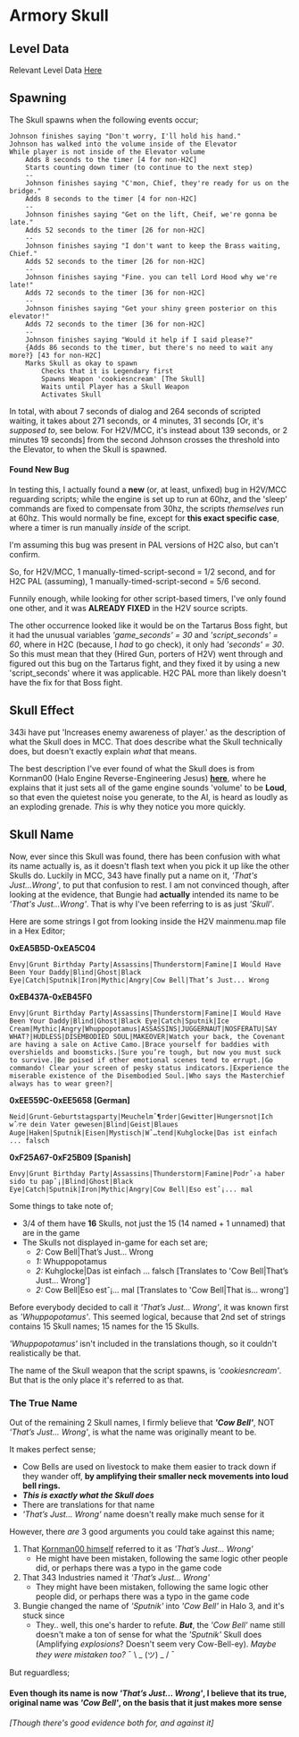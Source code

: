 # Armory Skull
## Level Data
Relevant Level Data [Here](SkullData.md)
## Spawning
The Skull spawns when the following events occur;

```
Johnson finishes saying "Don't worry, I'll hold his hand."
Johnson has walked into the volume inside of the Elevator
While player is not inside of the Elevator volume
	Adds 8 seconds to the timer [4 for non-H2C] 
	Starts counting down timer (to continue to the next step)
    --
	Johnson finishes saying "C'mon, Chief, they're ready for us on the bridge."    
    Adds 8 seconds to the timer [4 for non-H2C]
    --
    Johnson finishes saying "Get on the lift, Cheif, we're gonna be late."    
    Adds 52 seconds to the timer [26 for non-H2C]
    --
    Johnson finishes saying "I don't want to keep the Brass waiting, Chief."    
    Adds 52 seconds to the timer [26 for non-H2C]
    --
    Johnson finishes saying "Fine. you can tell Lord Hood why we're late!"    
    Adds 72 seconds to the timer [36 for non-H2C]
    --
    Johnson finishes saying "Get your shiny green posterior on this elevator!"    
    Adds 72 seconds to the timer [36 for non-H2C]
    --
    Johnson finishes saying "Would it help if I said please?"    
    {Adds 86 seconds to the timer, but there's no need to wait any more?} [43 for non-H2C]
    Marks Skull as okay to spawn
    	Checks that it is Legendary first
        Spawns Weapon 'cookiesncream' [The Skull]
        Waits until Player has a Skull Weapon
        Activates Skull
```
In total, with about 7 seconds of dialog and 264 seconds of scripted waiting, it takes about 271 seconds, or 4 minutes, 31 seconds [Or, it's _supposed to_, see below. For H2V/MCC, it's instead about 139 seconds, or 2 minutes 19 seconds] from the second Johnson crosses the threshold into the Elevator, to when the Skull is spawned.


#### Found New Bug

In testing this, I actually found a **new** (or, at least, unfixed) bug in H2V/MCC reguarding scripts; while the engine is set up to run at 60hz, and the 'sleep' commands are fixed to compensate from 30hz, the scripts _themselves_ run at 60hz. This would normally be fine, except for **this exact specific case**, where a timer is run manually _inside_ of the script. 

I'm assuming this bug was present in PAL versions of H2C also, but can't confirm.

So, for H2V/MCC, 1 manually-timed-script-second = 1/2 second, and for H2C PAL (assuming), 1 manually-timed-script-second = 5/6 second. 

Funnily enough, while looking for other script-based timers, I've only found one other, and it was **ALREADY FIXED** in the H2V source scripts. 

The other occurrence looked like it would be on the Tartarus Boss fight, but it had the unusual variables _'game_seconds' = 30_ and _'script_seconds' = 60_, where in H2C (because, I _had_ to go check), it only had _'seconds' = 30_. So this must mean that they (Hired Gun, porters of H2V) went through and figured out this bug on the Tartarus fight, and they fixed it by using a new 'script_seconds' where it was applicable. H2C PAL more than likely doesn't have the fix for that Boss fight.

## Skull Effect

343i have put 'Increases enemy awareness of player.' as the description of what the Skull does in MCC. That does describe what the Skull technically does, but doesn't exactly explain _what_ that means. 

The best description I've ever found of what the Skull does is from Kornman00 (Halo Engine Reverse-Engineering Jesus) [**here**](http://forums.bungie.org/halo/archive35.pl?read=1049288), where he explains that it just sets all of the game engine sounds 'volume' to be **Loud**, so that even the quietest noise you generate, to the AI, is heard as loudly as an exploding grenade. _This_ is why they notice you more quickly.

## Skull Name
Now, ever since this Skull was found, there has been confusion with what its name actually is, as it doesn't flash text when you pick it up like the other Skulls do. Luckily in MCC, 343 have finally put a name on it, _'That's Just...Wrong'_, to put that confusion to rest. I am not convinced though, after looking at the evidence, that Bungie had **actually** intended its name to be _'That's Just...Wrong'_. That is why I've been referring to is as just _'Skull'_.



Here are some strings I got from looking inside the H2V mainmenu.map file in a Hex Editor;


**0xEA5B5D-0xEA5C04**
```
Envy|Grunt Birthday Party|Assassins|Thunderstorm|Famine|I Would Have Been Your Daddy|Blind|Ghost|Black Eye|Catch|Sputnik|Iron|Mythic|Angry|Cow Bell|That’s Just... Wrong
```
**0xEB437A-0xEB45F0**
```
Envy|Grunt Birthday Party|Assassins|Thunderstorm|Famine|I Would Have Been Your Daddy|Blind|Ghost|Black Eye|Catch|Sputnik|Ice Cream|Mythic|Angry|Whuppopotamus|ASSASSINS|JUGGERNAUT|NOSFERATU|SAY WHAT?|HUDLESS|DISEMBODIED SOUL|MAKEOVER|Watch your back, the Covenant are having a sale on Active Camo.|Brace yourself for baddies with overshields and boomsticks.|Sure you’re tough, but now you must suck to survive.|Be poised if other emotional scenes tend to errupt.|Go commando! Clear your screen of pesky status indicators.|Experience the miserable existence of the Disembodied Soul.|Who says the Masterchief always has to wear green?|
```
**0xEE559C-0xEE5658 [German]**
```
Neid|Grunt-Geburtstagsparty|Meuchelmˆ¶rder|Gewitter|Hungersnot|Ich wˆ⁄re dein Vater gewesen|Blind|Geist|Blaues Auge|Haken|Sputnik|Eisen|Mystisch|Wˆ…tend|Kuhglocke|Das ist einfach ... falsch
```
**0xF25A67-0xF25B09 [Spanish]**
```
Envy|Grunt Birthday Party|Assassins|Thunderstorm|Famine|Podrˆ›a haber sido tu papˆ¡|Blind|Ghost|Black Eye|Catch|Sputnik|Iron|Mythic|Angry|Cow Bell|Eso estˆ¡... mal
```

Some things to take note of;
 * 3/4 of them have **16** Skulls, not just the 15 (14 named + 1 unnamed) that are in the game
 * The Skulls not displayed in-game for each set are;
	 * _2:_ Cow Bell|That’s Just... Wrong
	 * _1:_ Whuppopotamus
	 * _2:_ Kuhglocke|Das ist einfach ... falsch [Translates to 'Cow Bell|That’s Just... Wrong']
	 * _2:_ Cow Bell|Eso estˆ¡... mal [Translates to 'Cow Bell|That is... wrong']

Before everybody decided to call it _'That’s Just... Wrong'_, it was known first as _'Whuppopotamus'_. This seemed logical, because that 2nd set of strings contains 15 Skull names; 15 names for the 15 Skulls.

_'Whuppopotamus'_ isn't included in the translations though, so it couldn't realistically be that.

The name of the Skull weapon that the script spawns, is _'cookiesncream'_. But that is the only place it's referred to as that.
 
### The True Name
Out of the remaining 2 Skull names, I firmly believe that _**'Cow Bell'**_, NOT _'That’s Just... Wrong'_, is what the name was originally meant to be.

It makes perfect sense;
 * Cow Bells are used on livestock to make them easier to track down if they wander off, **by amplifying their smaller neck movements into loud bell rings.**
 * _**This is exactly what the Skull does**_
 * There are translations for that name
 * _'That’s Just... Wrong'_ name doesn't really make much sense for it

However, there _are_ 3 good arguments you could take against this name;

1. That [Kornman00 himself](http://forums.bungie.org/halo/archive35.pl?read=1049288) referred to it as _'That’s Just... Wrong'_ 
    * He might have been mistaken, following the same logic other people did, or perhaps there was a typo in the game code
2. That 343 Industries named it _'That’s Just... Wrong'_ 
    * They might have been mistaken, following the same logic other people did, or perhaps there was a typo in the game code
3. Bungie changed the name of _'Sputnik'_ into _'Cow Bell'_ in Halo 3, and it's stuck since
    * They.. well, this one's harder to refute. _**But**_, the _'Cow Bell'_ name still doesn't make a ton of sense for what the _'Sputnik'_ Skull does (Amplifying _explosions_? Doesn't seem very Cow-Bell-ey). _Maybe they were mistaken too?_  ¯ \ _ (ツ) _ / ¯

But reguardless;
#### Even though its name is now _'That’s Just... Wrong'_, I believe that its true, original name was _'Cow Bell'_, on the basis that it just makes more sense
###### [Though there's good evidence both for, and against it]
